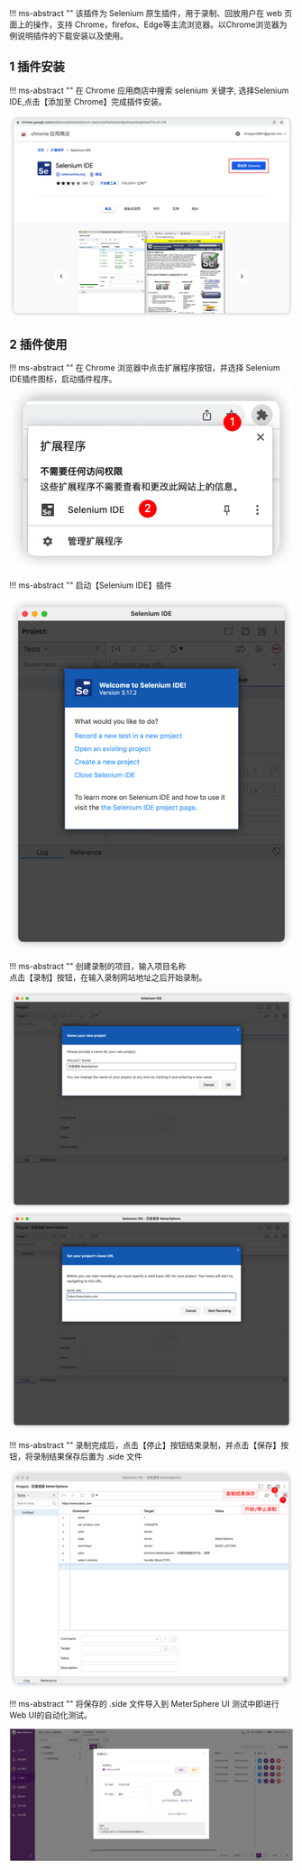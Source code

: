 !!! ms-abstract ""
    该插件为 Selenium 原生插件，用于录制、回放用户在 web 页面上的操作，支持 Chrome，firefox、Edge等主流浏览器。以Chrome浏览器为例说明插件的下载安装以及使用。

## 1 插件安装
!!! ms-abstract ""
    在 Chrome 应用商店中搜索 selenium 关键字, 选择Selenium IDE,点击【添加至 Chrome】完成插件安装。

![selenium_ide](../../img/user_manual/plugin_use/selenium_ide_plugin/selenium_ide_install.png)

## 2 插件使用
!!! ms-abstract ""
     在 Chrome 浏览器中点击扩展程序按钮，并选择 Selenium IDE插件图标，启动插件程序。<br>
![selenium_ide](../../img/user_manual/plugin_use/selenium_ide_plugin/selenium_ide_select.png)

!!! ms-abstract ""
    启动【Selenium IDE】插件 <br>

![selenium_ide](../../img/user_manual/plugin_use/selenium_ide_plugin/selenium_ide_window.png)

!!! ms-abstract ""
    创建录制的项目，输入项目名称 <br>
    点击【录制】按钮，在输入录制网站地址之后开始录制。 <br>

![selenium_ide](../../img/user_manual/plugin_use/selenium_ide_plugin/selenium_ide_newproject.png)
![selenium_ide](../../img/user_manual/plugin_use/selenium_ide_plugin/selenium_ide_baseurl.png)

!!! ms-abstract ""
    录制完成后，点击【停止】按钮结束录制，并点击【保存】按钮，将录制结果保存后置为 .side 文件

![selenium_ide](../../img/user_manual/plugin_use/selenium_ide_plugin/selenium_ide_record.png)

!!! ms-abstract ""
    将保存的 .side 文件导入到 MeterSphere UI 测试中即进行 Web UI的自动化测试。

![selenium_ide](../../img/user_manual/plugin_use/selenium_ide_plugin/add_selenium_ide_7.png)